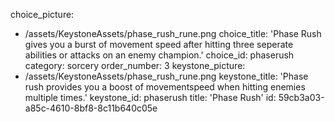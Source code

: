 choice_picture:
  - /assets/KeystoneAssets/phase_rush_rune.png
choice_title: 'Phase Rush gives you a burst of movement speed after hitting three seperate abilities or attacks on an enemy champion.'
choice_id: phaserush
category: sorcery
order_number: 3
keystone_picture:
  - /assets/KeystoneAssets/phase_rush_rune.png
keystone_title: 'Phase rush provides you a boost of movementspeed when hitting enemies multiple times.'
keystone_id: phaserush
title: 'Phase Rush'
id: 59cb3a03-a85c-4610-8bf8-8c11b640c05e
